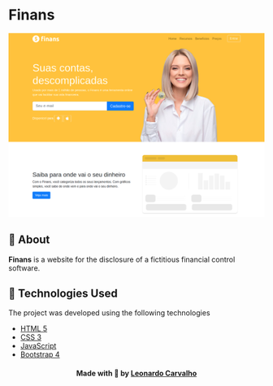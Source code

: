 # Finans
<p alig="center">
  <img src="banner-readme.png">
</p>
<a id="about"></a>

## :bookmark: About

<strong>Finans</strong> is a website for the disclosure of a fictitious financial control software.

<a id="technologies-used"></a>

## :rocket: Technologies Used

The project was developed using the following technologies

- [HTML 5](https://www.devmedia.com.br/o-que-e-o-html5/25820)
- [CSS 3](https://developer.mozilla.org/pt-BR/docs/Web/CSS)
- [JavaScript](https://developer.mozilla.org/pt-BR/docs/Web/JavaScript)
- [Bootstrap 4](https://getbootstrap.com/docs/4.0/getting-started/introduction/)




<h4 align="center">
    Made with 💜 by <a href="https://www.linkedin.com/in/leonardo-f-carvalho/" target="_blank">Leonardo Carvalho</a>
</h4>

